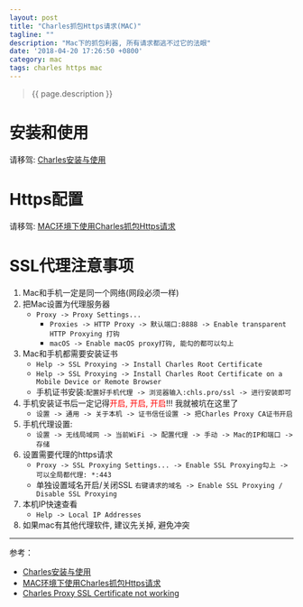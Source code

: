 ```yaml
---
layout: post
title: "Charles抓包Https请求(MAC)"
tagline: ""
description: "Mac下的抓包利器, 所有请求都逃不过它的法眼"
date: '2018-04-20 17:26:50 +0800'
category: mac
tags: charles https mac
---
```

> {{ page.description }}

# 安装和使用
请移驾: [Charles安装与使用](https://www.jianshu.com/p/a9531405526d)

# Https配置
请移驾: [MAC环境下使用Charles抓包Https请求](https://segmentfault.com/a/1190000005070614)

# SSL代理注意事项

1. Mac和手机一定是同一个网络(网段必须一样)
2. 把Mac设置为代理服务器
    - `Proxy -> Proxy Settings...`
        - `Proxies -> HTTP Proxy -> 默认端口:8888 -> Enable transparent HTTP Proxying 打钩`
        - `macOS -> Enable macOS proxy打钩, 能勾的都可以勾上`
3. Mac和手机都需要安装证书
    - `Help -> SSL Proxying -> Install Charles Root Certificate`
    - `Help -> SSL Proxying -> Install Charles Root Certificate on a Mobile Device or Remote Browser`
    - 手机证书安装:`配置好手机代理 -> 浏览器输入:chls.pro/ssl -> 进行安装即可`
4. 手机安装证书后一定记得<font color="red">开启, 开启, 开启</font>!!!  我就被坑在这里了
    - `设置 -> 通用 -> 关于本机 -> 证书信任设置 -> 把Charles Proxy CA证书开启`
5. 手机代理设置:
    - `设置 -> 无线局域网 -> 当前WiFi -> 配置代理 -> 手动 -> Mac的IP和端口 -> 存储`
6. 设置需要代理的https请求
    - `Proxy -> SSL Proxying Settings... -> Enable SSL Proxying勾上 -> 可以全局都代理: *:443`
    - 单独设置域名开启/关闭SSL `右键请求的域名 -> Enable SSL Proxying / Disable SSL Proxying`
7. 本机IP快速查看
    - `Help -> Local IP Addresses`
8. 如果mac有其他代理软件, 建议先关掉, 避免冲突

---
参考：
- [Charles安装与使用](https://www.jianshu.com/p/a9531405526d)
- [MAC环境下使用Charles抓包Https请求](https://segmentfault.com/a/1190000005070614)
- [Charles Proxy SSL Certificate not working](https://stackoverflow.com/questions/41228511/charles-proxy-ssl-certificate-not-working)

